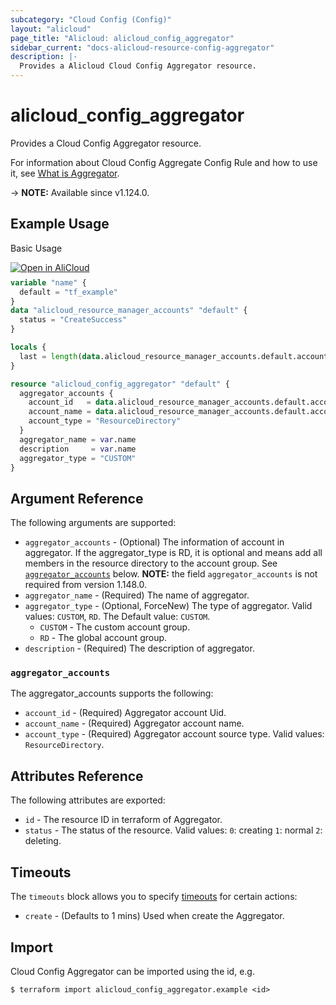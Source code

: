 ```yaml
---
subcategory: "Cloud Config (Config)"
layout: "alicloud"
page_title: "Alicloud: alicloud_config_aggregator"
sidebar_current: "docs-alicloud-resource-config-aggregator"
description: |-
  Provides a Alicloud Cloud Config Aggregator resource.
---
```


# alicloud_config_aggregator

Provides a Cloud Config Aggregator resource.

For information about Cloud Config Aggregate Config Rule and how to use it, see [What is Aggregator](https://www.alibabacloud.com/help/en/cloud-config/latest/api-config-2020-09-07-createaggregator).

-> **NOTE:** Available since v1.124.0.

## Example Usage

Basic Usage

<div style="display: block;margin-bottom: 40px;"><div class="oics-button" style="float: right;position: absolute;margin-bottom: 10px;">
  <a href="https://api.aliyun.com/terraform?resource=alicloud_config_aggregator&exampleId=649b656e-4929-2258-a2fd-fccccad863e8f43eefd3&activeTab=example&spm=docs.r.config_aggregator.0.649b656e49&intl_lang=EN_US" target="_blank">
    <img alt="Open in AliCloud" src="https://img.alicdn.com/imgextra/i1/O1CN01hjjqXv1uYUlY56FyX_!!6000000006049-55-tps-254-36.svg" style="max-height: 44px; max-width: 100%;">
  </a>
</div></div>

```terraform
variable "name" {
  default = "tf_example"
}
data "alicloud_resource_manager_accounts" "default" {
  status = "CreateSuccess"
}

locals {
  last = length(data.alicloud_resource_manager_accounts.default.accounts) - 1
}

resource "alicloud_config_aggregator" "default" {
  aggregator_accounts {
    account_id   = data.alicloud_resource_manager_accounts.default.accounts[local.last].account_id
    account_name = data.alicloud_resource_manager_accounts.default.accounts[local.last].display_name
    account_type = "ResourceDirectory"
  }
  aggregator_name = var.name
  description     = var.name
  aggregator_type = "CUSTOM"
}
```

## Argument Reference

The following arguments are supported:

* `aggregator_accounts` - (Optional) The information of account in aggregator. If the aggregator_type is RD, it is optional and means add all members in the resource directory to the account group. See [`aggregator_accounts`](#aggregator_accounts) below.  **NOTE:** the field `aggregator_accounts` is not required from version 1.148.0.
* `aggregator_name` - (Required) The name of aggregator.
* `aggregator_type` - (Optional, ForceNew) The type of aggregator. Valid values: `CUSTOM`, `RD`. The Default value: `CUSTOM`.
  * `CUSTOM` - The custom account group.
  * `RD` - The global account group.
* `description` - (Required) The description of aggregator.

### `aggregator_accounts`

The aggregator_accounts supports the following: 

* `account_id` - (Required) Aggregator account Uid.
* `account_name` - (Required) Aggregator account name.
* `account_type` - (Required) Aggregator account source type. Valid values: `ResourceDirectory`.

## Attributes Reference

The following attributes are exported:

* `id` - The resource ID in terraform of Aggregator.
* `status` - The status of the resource. Valid values: `0`: creating `1`: normal `2`: deleting.

## Timeouts

The `timeouts` block allows you to specify [timeouts](https://developer.hashicorp.com/terraform/language/resources/syntax#operation-timeouts) for certain actions:

* `create` - (Defaults to 1 mins) Used when create the Aggregator.

## Import

Cloud Config Aggregator can be imported using the id, e.g.

```shell
$ terraform import alicloud_config_aggregator.example <id>
```
